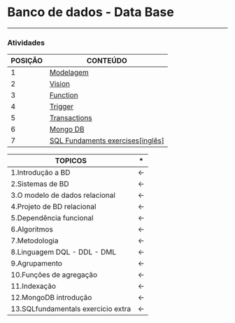 # Banco de dados - Data Base 
-------------------------------------------------------------------------------------------------------------------------------------

### Atividades

POSIÇÃO  | CONTEÚDO 
-------- | -----------
1        | <a href="https://github.com/ddenerson/DataBaseSQL/tree/master/01.Modelagem">Modelagem<a/>
2        | <a href="https://github.com/ddenerson/DataBaseSQL/tree/master/02.Vision"> Vision </a>
3        | <a href="https://github.com/ddenerson/DataBaseSQL/tree/master/03.Function">Function<a/>
4        | <a href="https://github.com/ddenerson/DataBaseSQL/tree/master/04.Trigger">Trigger<a/>
5        | <a href="https://github.com/ddenerson/DataBaseSQL/tree/master/05.Transactions">Transactions<a/>
6        | <a href="https://github.com/ddenerson/DataBaseSQL/tree/master/06.mongo">Mongo DB </a>
7        | <a href="https://github.com/ddenerson/DataBaseSQL/tree/master/07.SQLFundamentals">SQL Fundaments exercises[inglês]<a/>


TOPICOS   | *
--------- | -----------------------------------------------
1.Introdução a BD |  <-
2.Sistemas de BD  |  <-
3.O modelo de dados relacional |  <- 
4.Projeto de BD relacional |  <-
5.Dependência funcional |   <-
6.Algoritmos |  <-
7.Metodologia |   <-
8.Linguagem   DQL - DDL - DML |  <- 
9.Agrupamento |  <-
10.Funções de agregação |  <- 
11.Indexação |   <-
12.MongoDB introdução  |  <-
13.SQLfundamentals exercicio extra |  <- 



